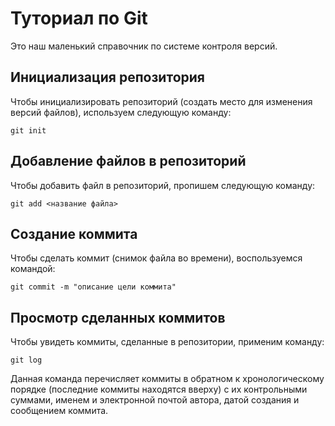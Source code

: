 # Туториал по Git

Это наш маленький справочник по системе контроля версий.

## Инициализация репозитория

Чтобы инициализировать репозиторий (создать место для изменения версий файлов), используем следующую команду:

~~~
git init
~~~

## Добавление файлов в репозиторий

Чтобы добавить файл в репозиторий, пропишем следующую команду:

~~~
git add <название файла>
~~~

## Создание коммита

Чтобы сделать коммит (снимок файла во времени), воспользуемся командой:

~~~
git commit -m "описание цели коммита"
~~~

## Просмотр сделанных коммитов

Чтобы увидеть коммиты, сделанные в репозитории, применим команду:

~~~
git log
~~~

Данная команда перечисляет коммиты в обратном к хронологическому порядке (последние коммиты находятся вверху) с их контрольными суммами, именем и электронной почтой автора, датой создания и сообщением коммита.